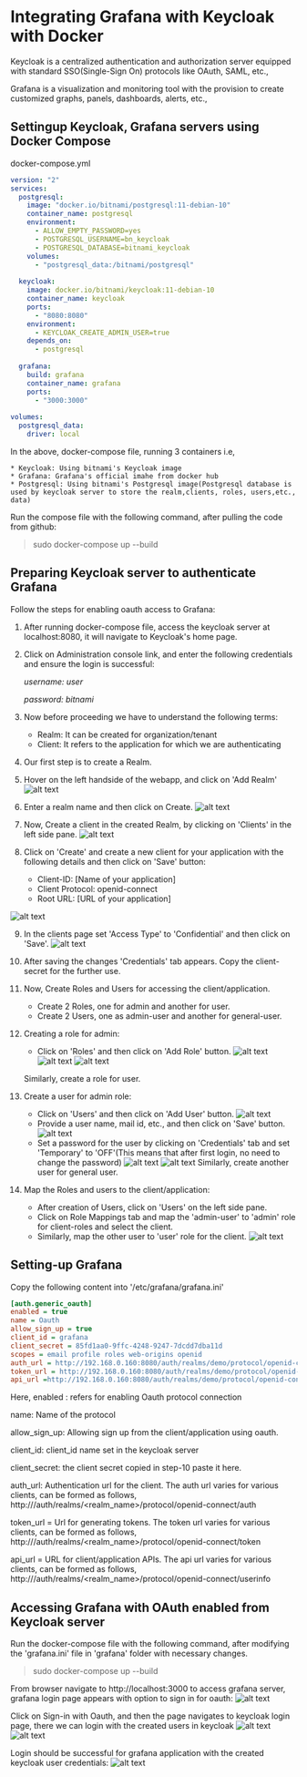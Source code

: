# Integrating Grafana with Keycloak with Docker

Keycloak is a centralized authentication and authorization server equipped with standard SSO(Single-Sign On) protocols like OAuth, SAML, etc.,

Grafana is a visualization and monitoring tool with the provision to create customized graphs, panels, dashboards, alerts, etc.,

## Settingup Keycloak, Grafana servers using Docker Compose
docker-compose.yml
```yml
version: "2"
services:
  postgresql:
    image: "docker.io/bitnami/postgresql:11-debian-10"
    container_name: postgresql
    environment:
      - ALLOW_EMPTY_PASSWORD=yes
      - POSTGRESQL_USERNAME=bn_keycloak
      - POSTGRESQL_DATABASE=bitnami_keycloak
    volumes:
      - "postgresql_data:/bitnami/postgresql"
  
  keycloak:
    image: docker.io/bitnami/keycloak:11-debian-10
    container_name: keycloak
    ports:
      - "8080:8080"
    environment:
      - KEYCLOAK_CREATE_ADMIN_USER=true
    depends_on:
      - postgresql
  
  grafana:
    build: grafana
    container_name: grafana
    ports:
      - "3000:3000"
  
volumes:
  postgresql_data:
    driver: local
```


In the above, docker-compose file, running 3 containers i.e,

    * Keycloak: Using bitnami's Keycloak image
    * Grafana: Grafana's official imahe from docker hub
    * Postgresql: Using bitnami's Postgresql image(Postgresql database is used by keycloak server to store the realm,clients, roles, users,etc., data)

Run the compose file with the following command, after pulling the code from github:
> sudo docker-compose up --build

## Preparing Keycloak server to authenticate Grafana
Follow the steps for enabling oauth access to Grafana:
1. After running docker-compose file, access the keycloak server at localhost:8080, it will navigate to Keycloak's home page.
2. Click on Administration console link, and enter the following credentials and ensure the login is successful:

    *username: user*

    *password: bitnami*

3. Now before proceeding we have to understand the following terms:

    * Realm: It can be created for organization/tenant
    * Client: It refers to the application for which we are authenticating
4. Our first step is to create a Realm.
5. Hover on the left handside of the webapp, and click on 'Add Realm'
![alt text]( images/add_realm.png )

6. Enter a realm name and then click on Create.
![alt text]( images/create_realm.png )

7. Now, Create a client in the created Realm, by clicking on 'Clients' in the left side pane.
![alt text]( images/clients.png )

8. Click on 'Create' and create a new client for your application with the following details and then click on 'Save' button:
    * Client-ID: [Name of your application]
    * Client Protocol: openid-connect
    * Root URL: [URL of your application]

 ![alt text]( images/create_client.png )

9. In the clients page set 'Access Type' to 'Confidential' and then click on  'Save'.
![alt text]( images/add_client_page.png )

10. After saving the changes 'Credentials' tab appears. Copy the client-secret for the further use.

11. Now, Create Roles and Users for accessing the client/application.
    * Create 2 Roles, one for admin and another for user.
    * Create 2 Users, one as admin-user and another for general-user.

12. Creating a role for admin:
    * Click on 'Roles' and then click on 'Add Role' button.
    ![alt text]( images/select_roles.png )
    ![alt text]( images/add_role.png )
    ![alt text]( images/create_role.png )

    Similarly, create a role for user.

13. Create a user for admin role:
    * Click on 'Users' and then click on 'Add User' button.
    ![alt text]( images/select_users.png )
    * Provide a user name, mail id, etc., and then click on 'Save' button.
    ![alt text]( images/create_role.png )
    * Set a password for the user by clicking on 'Credentials' tab and set 'Temporary' to 'OFF'(This means that after first login, no need to change the password)
    ![alt text]( images/set_password_1.png )
    ![alt text]( images/set_password.png )
    Similarly, create another user for general user.

14. Map the Roles and users to the client/application:
    * After creation of Users, click on 'Users' on the left side pane.
    * Click on Role Mappings tab and map the 'admin-user' to 'admin' role for client-roles and select the client.
    * Similarly, map the other user to 'user' role for the client.
    ![alt text]( images/role_mapping.png )

## Setting-up Grafana
Copy the following content into '/etc/grafana/grafana.ini'
```ini
[auth.generic_oauth]
enabled = true
name = Oauth
allow_sign_up = true
client_id = grafana
client_secret = 85fd1aa0-9ffc-4248-9247-7dcdd7dba11d
scopes = email profile roles web-origins openid
auth_url = http://192.168.0.160:8080/auth/realms/demo/protocol/openid-connect/auth
token_url = http://192.168.0.160:8080/auth/realms/demo/protocol/openid-connect/token
api_url =http://192.168.0.160:8080/auth/realms/demo/protocol/openid-connect/userinfo
```

Here,
enabled : refers for enabling Oauth protocol connection

name: Name of the protocol

allow_sign_up: Allowing sign up from the client/application using oauth.

client_id: client_id name set in the keycloak server

client_secret: the client secret copied in step-10 paste it here.

auth_url: Authentication url for the client. The auth url varies for various clients, can be formed as follows,
http://<domain-name>/auth/realms/<realm_name>/protocol/openid-connect/auth

token_url = Url for generating tokens. The token url varies for various clients, can be formed as follows,
http://<domain-name>/auth/realms/<realm_name>/protocol/openid-connect/token

api_url = URL for client/application APIs. The api url varies for various clients, can be formed as follows,
http://<domain-name>/auth/realms/<realm_name>/protocol/openid-connect/userinfo

## Accessing Grafana with OAuth enabled from Keycloak server
Run the docker-compose file with the following command, after modifying the 'grafana.ini' file in 'grafana' folder with necessary changes.
> sudo docker-compose up --build


From browser navigate to http://localhost:3000 to access grafana server, grafana login page appears with option to sign in for oauth:
![alt text]( images/grafana_login.png )


Click on Sign-in with Oauth, and then the page navigates to keycloak login page, there we can login with the created users in keycloak
![alt text]( images/login_page_1.png )
![alt text]( images/login_page_2.png )


Login should be successful for grafana application with the created keycloak user credentials:
![alt text]( images/after_login.png )
